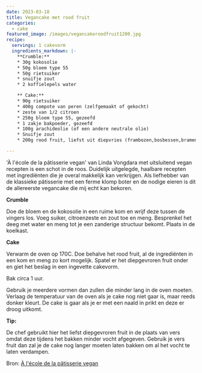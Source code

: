```yaml
---
date: 2023-03-18
title: Vegancake met rood fruit
categories:
  - cake
featured_image: /images/vegancakeroodfruit1200.jpg
recipe:
  servings: 1 cakevorm 
  ingredients_markdown: |-
    **Crumble:** 
    * 30g kokosolie
    * 50g bloem type 55
    * 50g rietsuiker
    * snuifje zout
    * 2 koffielepels water
    ** Cake:**
    * 90g rietsuiker
    * 400g compote van peren (zelfgemaakt of gekocht)
    * zeste van 1/2 citroen
    * 250g bloem type 55, gezeefd
    * 1 zakje bakpoeder, gezeefd
    * 100g arachideolie (of een andere neutrale olie)
    * Snuifje zout
    * 200g rood fruit, liefst uit diepvries (frambozen,bosbessen,bramen,...)

---
```

'À l'école de la pâtisserie vegan' van Linda Vongdara met uitsluitend vegan recepten is een schot in de roos.
Duidelijk uitgelegde, haalbare recepten met ingrediënten die je overal makkelijk kan verkrijgen.
Als liefhebber van de klassieke pâtisserie met een ferme klomp boter en de nodige eieren is dit de allereerste vegancake die mij echt kan bekoren.

<!--more-->

**Crumble**

Doe de bloem en de kokosolie in een ruime kom en wrijf deze tussen de vingers los.
Voeg suiker, citroenzeste en zout toe en meng.
Besprenkel het deeg met water en meng tot je een zanderige structuur bekomt.
Plaats in de koelkast.

**Cake**

Verwarm de oven op 170C.
Doe behalve het rood fruit, al de ingrediënten in een kom en meng zo kort mogelijk.
Spatel er het diepgevroren fruit onder en giet het beslag in een ingevette cakevorm.

Bak circa 1 uur.

Gebruik je meerdere vormen dan zullen die minder lang in de oven moeten.
Verlaag de temperatuur van de oven als je cake nog niet gaar is, maar reeds donker kleurt.
De cake is gaar als je er met een naald in prikt en deze er droog uitkomt.

<b>Tip: </b>

De chef gebruikt hier het liefst diepgevroren fruit in de plaats van vers omdat deze tijdens het bakken minder vocht afgegeven.
Gebruik je vers fruit dan zal je de cake nog langer moeten laten bakken om al het vocht te laten verdampen.


Bron: [À l'école de la pâtisserie vegan](https://www.amazon.com.be/-/nl/Linda-Vongdara/dp/2263162550/ref=asc_df_2263162550/?tag=begogshpadd0d-21&linkCode=df0&hvadid=633052049663&hvpos=&hvnetw=g&hvrand=15979384580340943468&hvpone=&hvptwo=&hvqmt=&hvdev=c&hvdvcmdl=&hvlocint=&hvlocphy=1001273&hvtargid=pla-837041991049&psc=1&gclid=EAIaIQobChMI0aDYhonm_QIVxud3Ch0LXAazEAQYAiABEgKHR_D_BwE)
